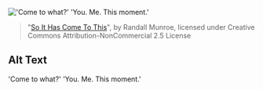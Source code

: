 !['Come to what?' 'You. Me. This moment.'](https://imgs.xkcd.com/comics/so_it_has_come_to_this.png)
> "[So It Has Come To This](https://xkcd.com/1022/)", by Randall Munroe, licensed under Creative Commons Attribution-NonCommercial 2.5 License

## Alt Text
'Come to what?' 'You. Me. This moment.'

